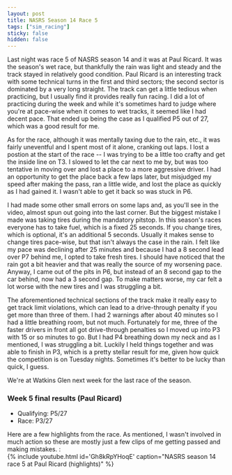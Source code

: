 ```yaml
---
layout: post
title: NASRS Season 14 Race 5
tags: ["sim_racing"]
sticky: false
hidden: false
---
```


Last night was race 5 of NASRS season 14 and it was at Paul Ricard.  It was the season's wet race, but thankfully the rain was light and steady and the track stayed in relatively good condition.  Paul Ricard is an interesting track with some technical turns in the first and third sectors; the second sector is dominated by a very long straight.  The track can get a little tedious when practicing, but I usually find it provides really fun racing.  I did a lot of practicing during the week and while it's sometimes hard to judge where you're at pace-wise when it comes to wet tracks, it seemed like I had decent pace.  That ended up being the case as I qualified P5 out of 27, which was a good result for me.

As for the race, although it was mentally taxing due to the rain, etc., it was fairly uneventful and I spent most of it alone, cranking out laps.  I lost a postion at the start of the race -- I was trying to be a little too crafty and get the inside line on T3.  I slowed to let the car next to me by, but was too tentative in moving over and lost a place to a more aggressive driver.  I had an opportunity to get the place back a few laps later, but misjudged my speed after making the pass, ran a little wide, and lost the place as quickly as I had gained it.  I wasn't able to get it back so was stuck in P6.

I had made some other small errors on some laps and, as you'll see in the video, almost spun out going into the last corner.  But the biggest mistake I made was taking tires during the mandatory pitstop.  In this season's races everyone has to take fuel, which is a fixed 25 seconds.  If you change tires, which is optional, it's an additional 5 seconds.  Usually it makes sense to change tires pace-wise, but that isn't always the case in the rain.  I felt like my pace was declining after 25 minutes and because I had a 8 second lead over P7 behind me, I opted to take fresh tires.  I should have noticed that the rain got a bit heavier and that was really the source of my worsening pace.  Anyway, I came out of the pits in P6, but instead of an 8 second gap to the car behind, now had a 3 second gap.  To make matters worse, my car felt a lot worse with the new tires and I was struggling a bit.

The aforementioned technical sections of the track make it really easy to get track limit violations, which can lead to a drive-through penalty if you get more than three of them.  I had 2 warnings after about 40 minutes so I had a little breathing room, but not much.  Fortunately for me, three of the faster drivers in front all got drive-through penalties so I moved up into P3 with 15 or so minutes to go.  But I had P4 breathing down my neck and as I mentioned, I was struggling a bit.  Luckily I held things together and was able to finish in P3, which is a pretty stellar result for me, given how quick the competition is on Tuesday nights.  Sometimes it's better to be lucky than quick, I guess.

We're at Watkins Glen next week for the last race of the season.

### Week 5 final results (Paul Ricard)
- Qualifying: P5/27
- Race: P3/27

Here are a few highlights from the race.  As mentioned, I wasn't involved in much action so these are mostly just a few clips of me getting passed and making mistakes.  :\
{% include youtube.html id='Gh8kRpYHoqE' caption="NASRS season 14 race 5 at Paul Ricard (highlights)" %}
